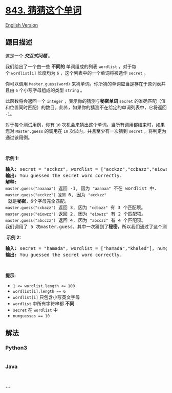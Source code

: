 # [843. 猜猜这个单词](https://leetcode.cn/problems/guess-the-word)

[English Version](/solution/0800-0899/0843.Guess%20the%20Word/README_EN.md)

## 题目描述

<!-- 这里写题目描述 -->

<p>这是一个&nbsp;<strong><em>交互式问题 </em></strong>。</p>

<p>我们给出了一个由一些 <strong>不同的</strong> 单词组成的列表&nbsp;<code>wordlist</code>&nbsp;，对于每个&nbsp;<code>wordlist[i]</code>&nbsp;长度均为&nbsp;<code>6</code> ，这个列表中的一个单词将被选作&nbsp;<code>secret</code>&nbsp;。</p>

<p>你可以调用&nbsp;<code>Master.guess(word)</code>&nbsp;来猜单词。你所猜的单词应当是存在于原列表并且由 <code>6</code> 个小写字母组成的类型&nbsp;<code>string</code>&nbsp;。</p>

<p>此函数将会返回一个&nbsp;<code>integer</code>&nbsp;，表示你的猜测与<strong>秘密单词</strong>&nbsp;<code>secret</code>&nbsp;的准确匹配（值和位置同时匹配）的数目。此外，如果你的猜测不在给定的单词列表中，它将返回 <code>-1</code>。</p>

<p>对于每个测试用例，你有 <code>10</code> 次机会来猜出这个单词。当所有调用都结束时，如果您对 <code>Master.guess</code> 的调用在&nbsp;<code>10</code> 次以内，并且至少有一次猜到&nbsp;<code>secret</code>&nbsp;，将判定为通过该用例。</p>

<p>&nbsp;</p>

<p><strong>示例 1:</strong></p>

<pre>
<strong>输入:</strong>&nbsp;secret = "acckzz", wordlist = ["acckzz","ccbazz","eiowzz","abcczz"]
<strong>输出:</strong>&nbsp;You guessed the secret word correctly.
<strong>解释:</strong>
<code>master.guess("aaaaaa")</code> 返回 -1, 因为&nbsp;<code>"aaaaaa"</code>&nbsp;不在 wordlist 中.
<code>master.guess("acckzz") 返回</code> 6, 因为&nbsp;<code>"acckzz"</code> 就是<strong>秘密</strong>，6个字母完全匹配。
<code>master.guess("ccbazz")</code> 返回 3, 因为<code>&nbsp;"ccbazz"</code>&nbsp;有 3 个匹配项。
<code>master.guess("eiowzz")</code> 返回 2, 因为&nbsp;<code>"eiowzz"</code>&nbsp;有 2 个匹配项。
<code>master.guess("abcczz")</code> 返回 4, 因为&nbsp;<code>"abcczz"</code> 有 4 个匹配项。
我们调用了 5 次master.guess，其中一次猜到了<strong>秘密</strong>，所以我们通过了这个测试用例。
</pre>

<p><strong>&nbsp;示例 2:</strong></p>

<pre>
<strong>输入:</strong> secret = "hamada", wordlist = ["hamada","khaled"], numguesses = 10
<strong>输出:</strong> You guessed the secret word correctly.
</pre>

<p>&nbsp;</p>

<p><strong>提示:</strong></p>

<ul>
	<li><code>1 &lt;= wordlist.length &lt;= 100</code></li>
	<li><code>wordlist[i].length == 6</code></li>
	<li><code>wordlist[i]</code>&nbsp;只包含小写英文字母</li>
	<li><code>wordlist</code>&nbsp;中所有字符串都 <strong>不同</strong></li>
	<li><code>secret</code>&nbsp;在&nbsp;<code>wordlist</code>&nbsp;中</li>
	<li><code>numguesses == 10</code></li>
</ul>

## 解法

<!-- 这里可写通用的实现逻辑 -->

<!-- tabs:start -->

### **Python3**

<!-- 这里可写当前语言的特殊实现逻辑 -->

```python


```

### **Java**

<!-- 这里可写当前语言的特殊实现逻辑 -->

```java


```

### **...**

```


```

<!-- tabs:end -->
